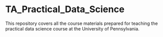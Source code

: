 # TA_Practical_Data_Science

This repository covers all the course materials prepared for teaching the practical data science course at the University of Pennsylvania.
